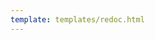 ```yaml
---
template: templates/redoc.html
---
```


<redoc spec-url="{{base_path}}/apis/restapis/consent-management.yaml" theme='{{redoc_theme}}'></redoc>
